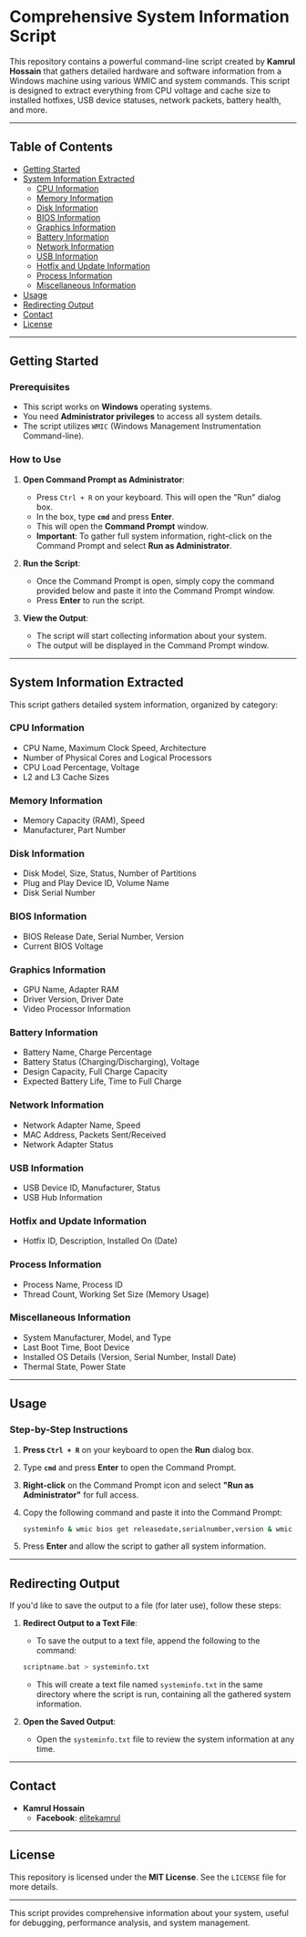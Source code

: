 
# Comprehensive System Information Script

This repository contains a powerful command-line script created by **Kamrul Hossain** that gathers detailed hardware and software information from a Windows machine using various WMIC and system commands. This script is designed to extract everything from CPU voltage and cache size to installed hotfixes, USB device statuses, network packets, battery health, and more.

---

## Table of Contents

- [Getting Started](#getting-started)
- [System Information Extracted](#system-information-extracted)
  - [CPU Information](#cpu-information)
  - [Memory Information](#memory-information)
  - [Disk Information](#disk-information)
  - [BIOS Information](#bios-information)
  - [Graphics Information](#graphics-information)
  - [Battery Information](#battery-information)
  - [Network Information](#network-information)
  - [USB Information](#usb-information)
  - [Hotfix and Update Information](#hotfix-and-update-information)
  - [Process Information](#process-information)
  - [Miscellaneous Information](#miscellaneous-information)
- [Usage](#usage)
- [Redirecting Output](#redirecting-output)
- [Contact](#contact)
- [License](#license)

---

## Getting Started

### Prerequisites

- This script works on **Windows** operating systems.
- You need **Administrator privileges** to access all system details.
- The script utilizes `WMIC` (Windows Management Instrumentation Command-line).

### How to Use

1. **Open Command Prompt as Administrator**:
   - Press `Ctrl + R` on your keyboard. This will open the "Run" dialog box.
   - In the box, type **`cmd`** and press **Enter**.
   - This will open the **Command Prompt** window.
   - **Important**: To gather full system information, right-click on the Command Prompt and select **Run as Administrator**.

2. **Run the Script**:
   - Once the Command Prompt is open, simply copy the command provided below and paste it into the Command Prompt window.
   - Press **Enter** to run the script.

3. **View the Output**:
   - The script will start collecting information about your system.
   - The output will be displayed in the Command Prompt window.

---

## System Information Extracted

This script gathers detailed system information, organized by category:

### CPU Information

- CPU Name, Maximum Clock Speed, Architecture
- Number of Physical Cores and Logical Processors
- CPU Load Percentage, Voltage
- L2 and L3 Cache Sizes

### Memory Information

- Memory Capacity (RAM), Speed
- Manufacturer, Part Number

### Disk Information

- Disk Model, Size, Status, Number of Partitions
- Plug and Play Device ID, Volume Name
- Disk Serial Number

### BIOS Information

- BIOS Release Date, Serial Number, Version
- Current BIOS Voltage

### Graphics Information

- GPU Name, Adapter RAM
- Driver Version, Driver Date
- Video Processor Information

### Battery Information

- Battery Name, Charge Percentage
- Battery Status (Charging/Discharging), Voltage
- Design Capacity, Full Charge Capacity
- Expected Battery Life, Time to Full Charge

### Network Information

- Network Adapter Name, Speed
- MAC Address, Packets Sent/Received
- Network Adapter Status

### USB Information

- USB Device ID, Manufacturer, Status
- USB Hub Information

### Hotfix and Update Information

- Hotfix ID, Description, Installed On (Date)

### Process Information

- Process Name, Process ID
- Thread Count, Working Set Size (Memory Usage)

### Miscellaneous Information

- System Manufacturer, Model, and Type
- Last Boot Time, Boot Device
- Installed OS Details (Version, Serial Number, Install Date)
- Thermal State, Power State

---

## Usage

### Step-by-Step Instructions

1. **Press `Ctrl + R`** on your keyboard to open the **Run** dialog box.
2. Type **`cmd`** and press **Enter** to open the Command Prompt.
3. **Right-click** on the Command Prompt icon and select **"Run as Administrator"** for full access.
4. Copy the following command and paste it into the Command Prompt:

   ```bash
   systeminfo & wmic bios get releasedate,serialnumber,version & wmic cpu get name, maxclockspeed,architecture,numberofcores,numberoflogicalprocessors,loadpercentage, currentvoltage, l2cachesize, l3cachesize & wmic diskdrive get model, size, status, pnpdeviceid, partitions & wmic memorychip get capacity, manufacturer, speed, partnumber & wmic baseboard get manufacturer, product, version, serialnumber & wmic path win32_videocontroller get caption, adapterram, driverversion, driverdate, name, videoprocessor & wmic nic get name, macaddress, speed, manufacturer, packetsreceived, packetssent & wmic sounddev get caption, manufacturer & wmic path Win32_Battery get Name, EstimatedChargeRemaining, BatteryStatus, DesignCapacity, FullChargeCapacity, Voltage, ExpectedBatteryLife, TimeToFullCharge & wmic csproduct get identifyingnumber, uuid & wmic logicaldisk get description,filesystem,freespace,size,volumename & wmic path Win32_USBController get DeviceID,Name, Manufacturer, status & wmic os get caption,serialnumber,version,buildnumber,installdate, lastbootuptime, numberofprocesses & wmic computersystem get manufacturer, model, systemtype, systemfamily, totalphysicalmemory, domain, partofdomain, powersupplystate & wmic bootconfig get caption & wmic os get bootdevice, lastbootuptime, localdatetime, servicepackmajorversion & wmic computersystem get powerstate, status, thermalstate & wmic path win32_bios get biosversion, smbiosbiosversion, currentvoltage & wmic qfe get hotfixid, description, installedon & wmic path win32_temperatureprobe get currentreading & wmic path win32_process get processid, name, threadcount, workingsetsize & wmic path win32_usbhub get deviceid, status & wmic path win32_portconnector get connectorpinout, internalreference & wmic path win32_networkadapter get description, macaddress, speed, netconnectionid & wmic path win32_physicalmedia get serialnumber
   ```

5. Press **Enter** and allow the script to gather all system information.

---

## Redirecting Output

If you'd like to save the output to a file (for later use), follow these steps:

1. **Redirect Output to a Text File**:
   - To save the output to a text file, append the following to the command:
   
   ```bash
   scriptname.bat > systeminfo.txt
   ```

   - This will create a text file named `systeminfo.txt` in the same directory where the script is run, containing all the gathered system information.

2. **Open the Saved Output**:
   - Open the `systeminfo.txt` file to review the system information at any time.

---

## Contact

- **Kamrul Hossain**
  - **Facebook**: [elitekamrul](https://www.facebook.com/elitekamrul)

---

## License

This repository is licensed under the **MIT License**. See the `LICENSE` file for more details.

---

This script provides comprehensive information about your system, useful for debugging, performance analysis, and system management.
